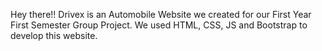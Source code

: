 Hey there!! 
Drivex is an Automobile Website we created for our First Year First Semester Group Project.
We used HTML, CSS, JS and Bootstrap to develop this website.
